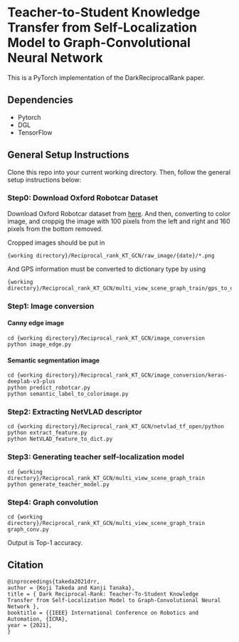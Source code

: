 # Teacher-to-Student Knowledge Transfer from Self-Localization Model to Graph-Convolutional Neural Network

This is a PyTorch implementation of the DarkReciprocalRank paper.


## Dependencies
- Pytorch
- DGL
- TensorFlow

## General Setup Instructions
Clone this repo into your current working directory. Then, follow the general setup instructions below:

### Step0: Download Oxford Robotcar Dataset
Download Oxford Robotcar dataset from [here](https://robotcar-dataset.robots.ox.ac.uk/datasets/). And then, converting to color image, and croppig the image with 100 pixels from the left and right and 160 pixels from the bottom removed.

Cropped images should be put in 
```
{working directory}/Reciprocal_rank_KT_GCN/raw_image/{date}/*.png
```

And GPS information must be converted to dictionary type by using 
```
{working directory}/Reciprocal_rank_KT_GCN/multi_view_scene_graph_train/gps_to_dict.py
```

### Step1: Image conversion
#### Canny edge image
```
cd {working directory}/Reciprocal_rank_KT_GCN/image_conversion
python image_edge.py
```
#### Semantic segmentation image
```
cd {working directory}/Reciprocal_rank_KT_GCN/image_conversion/keras-deeplab-v3-plus
python predict_robotcar.py
python semantic_label_to_colorimage.py
```
### Step2: Extracting NetVLAD descriptor
```
cd {working directory}/Reciprocal_rank_KT_GCN/netvlad_tf_open/python
python extract_feature.py
python NetVLAD_feature_to_dict.py
```
### Step3: Generating teacher self-localization model
```
cd {working directory}/Reciprocal_rank_KT_GCN/multi_view_scene_graph_train
python generate_teacher_model.py
```

### Step4: Graph convolution
```
cd {working directory}/Reciprocal_rank_KT_GCN/multi_view_scene_graph_train
graph_conv.py
```
Output is Top-1 accuracy.

## Citation
```
@inproceedings{takeda2021drr,
author = {Koji Takeda and Kanji Tanaka},
title = { Dark Reciprocal-Rank: Teacher-To-Student Knowledge
Transfer from Self-Localization Model to Graph-Convolutional Neural
Network },
booktitle = {{IEEE} International Conference on Robotics and
Automation, {ICRA},
year = {2021},
}
```
